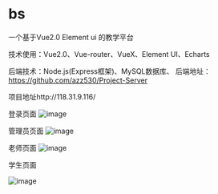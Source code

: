 # bs

一个基于Vue2.0 Element ui 的教学平台


技术使用：Vue2.0、Vue-router、VueX、Element UI、Echarts

后端技术：Node.js(Express框架)、MySQL数据库、
后端地址：https://github.com/azz530/Project-Server

项目地址http://118.31.9.116/

登录页面
![image](https://user-images.githubusercontent.com/75329139/166852601-979ef473-7ee3-4c91-bfb7-c006a1dc0306.png)

管理员页面
![image](https://user-images.githubusercontent.com/75329139/166852736-6a178474-ad4d-4f75-81ec-5fc80cd257eb.png)


老师页面
![image](https://user-images.githubusercontent.com/75329139/166852815-ad2421da-fd66-4674-b900-b6511b976060.png)

学生页面

![image](https://user-images.githubusercontent.com/75329139/166852933-d03f9fac-682d-4145-9f70-5c715b6a699d.png)

